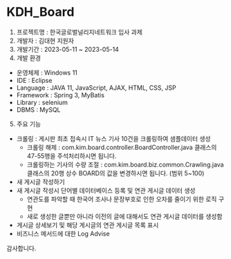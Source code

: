 # KDH_Board
1. 프로젝트명 : 한국글로벌널리지네트워크 입사 과제
2. 개발자 : 김대현 지원자
3. 개발기간 : 2023-05-11 ~ 2023-05-14
4. 개발 환경
  - 운영체제 : Windows 11
  - IDE : Eclipse
  - Language : JAVA 11, JavaScript, AJAX, HTML, CSS, JSP
  - Framework : Spring 3, MyBatis
  - Library : selenium
  - DBMS : MySQL
5. 주요 기능
  - 크롤링 : 게시판 최초 접속시 IT 뉴스 기사 10건을 크롤링하여 샘플데이터 생성
    - 크롤링 해제 : com.kim.board.controller.BoardController.java 클래스의 47-55행을 주석처리하시면 됩니다.
    - 크롤링하는 기사의 수량 조절 : com.kim.board.biz.common.Crawling.java 클래스의 20행 상수 BOARD의 값을 변경하시면 됩니다. (범위 5~100)
  - 새 게시글 작성하기
  - 새 게시글 작성시 단어별 데이터베이스 등록 및 연관 게시글 데이터 생성
    - 연관도를 파악할 때 한국어 조사나 문장부호로 인한 오차를 줄이기 위한 로직 구현
    - 새로 생성한 글뿐만 아니라 이전의 글에 대해서도 연관 게시글 데이터를 생성함
  - 게시글 상세보기 및 해당 게시글의 연관 게시글 목록 표시
  - 비즈니스 메서드에 대한 Log Advise
 
 감사합니다.
